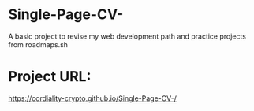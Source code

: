 # Single-Page-CV-
A basic project to revise my web development path and practice projects from roadmaps.sh
# Project URL: 
https://cordiality-crypto.github.io/Single-Page-CV-/

